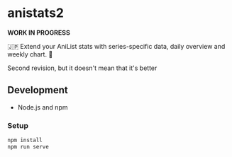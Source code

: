 # anistats2

<b>WORK IN PROGRESS</b>

:jp: Extend your AniList stats with series-specific data, daily overview and weekly chart. :dango:

Second revision, but it doesn't mean that it's better

## Development
* Node.js and npm

### Setup
```bash
npm install
npm run serve
```